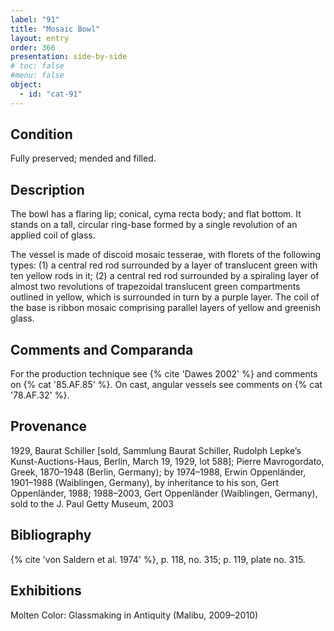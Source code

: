 ```yaml
---
label: "91"
title: "Mosaic Bowl"
layout: entry
order: 366
presentation: side-by-side
# toc: false
#menu: false 
object:
  - id: "cat-91"
---
```


## Condition

Fully preserved; mended and filled.

## Description

The bowl has a flaring lip; conical, cyma recta body; and flat bottom. It stands on a tall, circular ring-base formed by a single revolution of an applied coil of glass.

The vessel is made of discoid mosaic tesserae, with florets of the following types: (1) a central red rod surrounded by a layer of translucent green with ten yellow rods in it; (2) a central red rod surrounded by a spiraling layer of almost two revolutions of trapezoidal translucent green compartments outlined in yellow, which is surrounded in turn by a purple layer. The coil of the base is ribbon mosaic comprising parallel layers of yellow and greenish glass.

## Comments and Comparanda

For the production technique see {% cite 'Dawes 2002' %} and comments on {% cat '85.AF.85' %}. On cast, angular vessels see comments on {% cat '78.AF.32' %}.

## Provenance

1929, Baurat Schiller [sold, Sammlung Baurat Schiller, Rudolph Lepke’s Kunst-Auctions-Haus, Berlin, March 19, 1929, lot 588]; Pierre Mavrogordato, Greek, 1870–1948 (Berlin, Germany); by 1974–1988, Erwin Oppenländer, 1901–1988 (Waiblingen, Germany), by inheritance to his son, Gert Oppenländer, 1988; 1988–2003, Gert Oppenländer (Waiblingen, Germany), sold to the J. Paul Getty Museum, 2003

## Bibliography

{% cite 'von Saldern et al. 1974' %}, p. 118, no. 315; p. 119, plate no. 315.

## Exhibitions

Molten Color: Glassmaking in Antiquity (Malibu, 2009–2010)